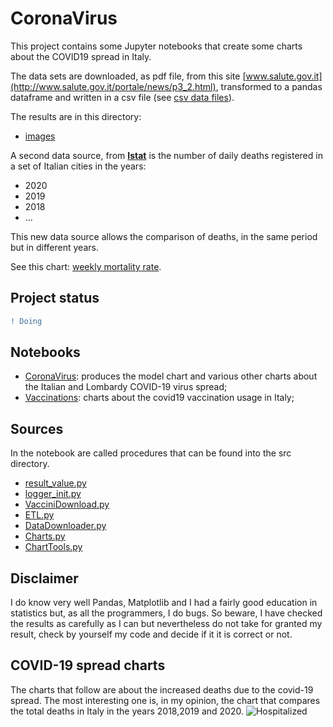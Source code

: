 # CoronaVirus
This project contains some Jupyter notebooks that create some charts about the COVID19 spread in Italy.

The data sets are downloaded, as pdf file, from this site [www.salute.gov.it](http://www.salute.gov.it/portale/news/p3_2.html), transformed to a pandas dataframe and written in a csv file (see [csv data files](./data)).

The results are in this directory:
  - [images](./images/CoronaVirus)

A second data source, from [**Istat**](https://www.istat.it/) is the number of daily deaths registered in a set of Italian cities in the years:

- 2020
- 2019
- 2018
- ...

This new data source allows the comparison of deaths, in the same period but in different years.

See this chart: [weekly mortality rate](./images/MortalityRate-DailyDeaths.png).

## Project status
```diff
! Doing
```
## Notebooks
- [CoronaVirus](notebook/Charts.ipynb): produces the model chart and various other charts about the Italian and Lombardy COVID-19 virus spread;
- [Vaccinations](notebook/VaccinazioniData.ipynb): charts about the covid19 vaccination usage in Italy;

## Sources
In the notebook are called procedures that can be found into the src directory.
- [result_value.py](src/result_value.py)
- [logger_init.py](src/logger_init.py)
- [VacciniDownload.py](src/VacciniDownload.py)
- [ETL.py](src/ETL.py)
- [DataDownloader.py](src/DataDownloader.py)
- [Charts.py](src/Charts.py)
- [ChartTools.py](src/ChartTools.py)

## Disclaimer
I do know very well Pandas, Matplotlib and I had a fairly good education in statistics but, as all the programmers, I do bugs.
So beware, I have checked the results as carefully as I can but nevertheless do not take for granted my result, check by yourself my 
code and decide if it it is correct or not.

## COVID-19 spread charts
The charts that follow are about the increased deaths due to the covid-19 spread. 
The most interesting one is, in my opinion, the chart that compares the total deaths in Italy in the years 2018,2019 and 2020. 
![Hospitalized](./images/MortalityRate-DeathsByAgeClass.png?)




